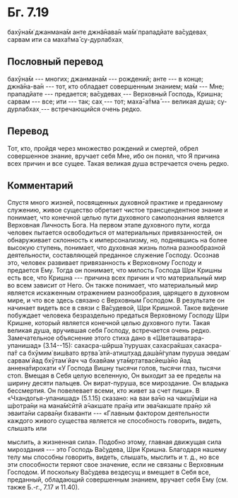 # Бг. 7.19

бахӯна̄м̇ джанмана̄м анте джн̃а̄нава̄н ма̄м̇ прападйате ва̄судевах̣ сарвам ити са
маха̄тма̄ су-дурлабхах̣

## Пословный перевод

бахӯна̄м --- многих; джанмана̄м --- рождений; анте --- в конце; джн̃а̄на-ва̄н
--- тот, кто обладает совершенным знанием; ма̄м --- Мне; прападйате ---
предается; ва̄судевах̣ --- Верховный Господь, Кришна; сарвам --- все; ити
--- так; сах̣ --- тот; маха̄-а̄тма̄ --- великая душа; су-дурлабхах̣ ---
встречающийся очень редко.

## Перевод

Тот, кто, пройдя через множество рождений и смертей, обрел совершенное
знание, вручает себя Мне, ибо он понял, что Я причина всех причин и все
сущее. Такая великая душа встречается очень редко.

## Комментарий

Спустя много жизней, посвященных духовной практике и преданному
служению, живое существо обретает чистое трансцендентное знание и
понимает, что конечной целью пути духовного самопознания является
Верховная Личность Бога. На первом этапе духовного пути, когда человек
пытается освободиться от материальных привязанностей, он обнаруживает
склонность к имперсонализму, но, поднявшись на более высокую ступень,
понимает, что духовная жизнь полна разнообразной деятельности,
составляющей преданное служение Господу. Осознав это, человек развивает
привязанность к Верховному Господу и предается Ему. Тогда он понимает,
что милость Господа Шри Кришны есть все, что Кришна --- причина всех
причин и что материальный мир во всем зависит от Него. Он также
понимает, что материальный мир является искаженным отражением
разнообразия, царящего в духовном мире, и что все здесь связано с
Верховным Господом. В результате он начинает видеть все в связи с
Ва̄судевой, Шри Кришной. Такое ви́дение побуждает человека безраздельно
предаться Верховному Господу Шри Кришне, который является конечной целью
духовного пути. Такая великая душа, вручившая себя Господу, встречается
очень редко. Замечательное объяснение этого стиха дано в
«Шветашватара-упанишад» (3.14--15): сахасра-ш́ӣрша̄ пурушах̣ сахасра̄кшах̣
сахасра-па̄т са бхӯмим̇ виш́вато вр̣тва̄ атй-атишт̣хад даш́а̄н̇гулам пуруша
эведам̇ сарвам̇ йад бхӯтам̇ йач ча бхавйам ута̄мр̣татвасйеш́а̄но йад
аннена̄тирохати «У Господа Вишну тысячи голов, тысячи глаз, тысячи стоп.
Вмещая в Себя целую вселенную, Он выходит за ее пределы на ширину десяти
пальцев. Он вират-пуруша, все мироздание. Он владыка бессмертия. Он
повелевает всеми, кто живет за счет пищи». В «Чхандогья-упанишад»
(5.1.15) сказано: на ваи ва̄чо на чакшӯм̇ши на ш́ротра̄н̣и на мана̄м̇сӣтй
а̄чакшате пра̄н̣а ити эва̄чакшате пра̄н̣о хй эваита̄ни сарва̄н̣и бхаванти ---
«Главным фактором деятельности каждого живого существа является не
способность говорить, видеть, слышать или

мыслить, а жизненная сила». Подобно этому, главная движущая сила
мироздания --- это Господь Ва̄судева, Шри Кришна. Благодаря нашему телу
мы способны говорить, видеть, слышать, мыслить и т. д., но все эти
способности теряют свое значение, если не связаны с Верховным Господом.
И поскольку Ва̄судева вездесущ и вмещает в Себя все, преданный,
обладающий совершенным знанием, вручает себя Ему (см. также Б.-г., 7.17
и 11.40).
